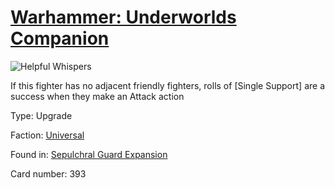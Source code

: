 # [Warhammer: Underworlds Companion](https://guidokessels.github.io/wh-underworlds)

  

![Helpful Whispers](https://warhammerunderworlds.com/wp-content/uploads/sites/6/2017/12/393_ENG-Helpful-Whispers.png)

If this fighter has no adjacent friendly fighters, rolls of [Single Support] are a success when they make an Attack action

Type: Upgrade

Faction: [Universal](https://guidokessels.github.io/wh-underworlds/factions/universal)

Found in: [Sepulchral Guard Expansion](https://guidokessels.github.io/wh-underworlds/locations/sepulchral-guard-expansion)

Card number: 393
